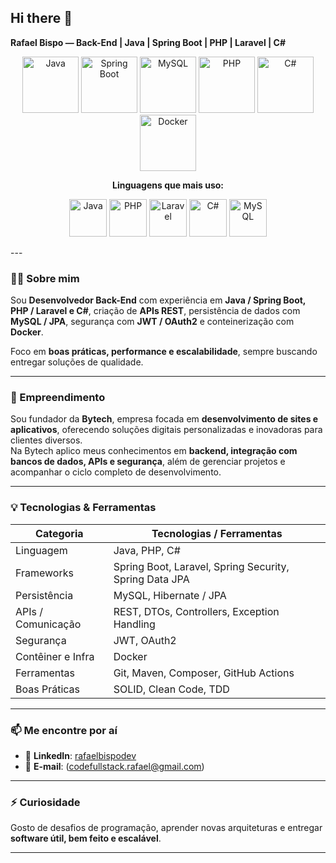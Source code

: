 ## Hi there 👋  
**Rafael Bispo — Back-End | Java | Spring Boot | PHP | Laravel | C#**  
<p align="center">
  <img src="https://cdn.jsdelivr.net/gh/devicons/devicon/icons/java/java-original.svg" width="90" height="90" alt="Java" />
  <img src="https://cdn.jsdelivr.net/gh/devicons/devicon/icons/spring/spring-original.svg" width="90" height="90" alt="Spring Boot" />
  <img src="https://cdn.jsdelivr.net/gh/devicons/devicon/icons/mysql/mysql-original.svg" width="90" height="90" alt="MySQL" />
  <img src="https://cdn.jsdelivr.net/gh/devicons/devicon/icons/php/php-original.svg" width="90" height="90" alt="PHP" />
  <img src="https://cdn.jsdelivr.net/gh/devicons/devicon/icons/csharp/csharp-original.svg" width="90" height="90" alt="C#" />
  <img src="https://cdn.jsdelivr.net/gh/devicons/devicon/icons/docker/docker-original.svg" width="90" height="90" alt="Docker" />
</p>



<p align="center">
  <b>Linguagens que mais uso:</b>
</p>

<p align="center">
  <img src="https://cdn.jsdelivr.net/gh/devicons/devicon/icons/java/java-original.svg" width="60" height="60" alt="Java" />
  <img src="https://cdn.jsdelivr.net/gh/devicons/devicon/icons/php/php-original.svg" width="60" height="60" alt="PHP" />
  <img src="https://cdn.jsdelivr.net/gh/devicons/devicon/icons/laravel/laravel-plain.svg" width="60" height="60" alt="Laravel" />
  <img src="https://cdn.jsdelivr.net/gh/devicons/devicon/icons/csharp/csharp-original.svg" width="60" height="60" alt="C#" />
  <img src="https://cdn.jsdelivr.net/gh/devicons/devicon/icons/mysql/mysql-original.svg" width="60" height="60" alt="MySQL" />
</p>
---

### 👨‍💻 Sobre mim

Sou **Desenvolvedor Back-End** com experiência em **Java / Spring Boot, PHP / Laravel e C#**, criação de **APIs REST**, persistência de dados com **MySQL / JPA**, segurança com **JWT / OAuth2** e conteinerização com **Docker**.  

Foco em **boas práticas, performance e escalabilidade**, sempre buscando entregar soluções de qualidade.

---

### 💼 Empreendimento

Sou fundador da **Bytech**, empresa focada em **desenvolvimento de sites e aplicativos**, oferecendo soluções digitais personalizadas e inovadoras para clientes diversos.  
Na Bytech aplico meus conhecimentos em **backend, integração com bancos de dados, APIs e segurança**, além de gerenciar projetos e acompanhar o ciclo completo de desenvolvimento.


---

### 💡 Tecnologias & Ferramentas

| Categoria         | Tecnologias / Ferramentas |
|------------------|-----------------------------|
| Linguagem         | Java, PHP, C#               |
| Frameworks        | Spring Boot, Laravel, Spring Security, Spring Data JPA |
| Persistência       | MySQL, Hibernate / JPA      |
| APIs / Comunicação | REST, DTOs, Controllers, Exception Handling |
| Segurança          | JWT, OAuth2                |
| Contêiner e Infra  | Docker                     |
| Ferramentas        | Git, Maven, Composer, GitHub Actions |
| Boas Práticas      | SOLID, Clean Code, TDD     |

---

### 📫 Me encontre por aí

- 💼 **LinkedIn**: [rafaelbispodev](https://www.linkedin.com/in/rafaelbispodev)  
- 📧 **E-mail**: (codefullstack.rafael@gmail.com)  

---

### ⚡ Curiosidade  

Gosto de desafios de programação, aprender novas arquiteturas e entregar **software útil, bem feito e escalável**.  

---

